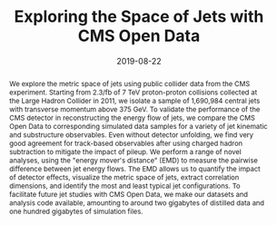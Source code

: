 ---
title: "Exploring the Space of Jets with CMS Open Data"
date: 2019-08-22
authors: ["Patrick T. Komiske", "Radha Mastandrea", "Eric M. Metodiev", "Preksha Naik", "Jesse Thaler"]
publication_types: ["2"]
publication: "*Phys. Rev. D* **101**, 034009 (2020)"
doi: "10.1103/PhysRevD.101.034009"

abstract: "We explore the metric space of jets using public collider data from the CMS experiment. Starting from 2.3/fb of 7 TeV proton-proton collisions collected at the Large Hadron Collider in 2011, we isolate a sample of 1,690,984 central jets with transverse momentum above 375 GeV. To validate the performance of the CMS detector in reconstructing the energy flow of jets, we compare the CMS Open Data to corresponding simulated data samples for a variety of jet kinematic and substructure observables. Even without detector unfolding, we find very good agreement for track-based observables after using charged hadron subtraction to mitigate the impact of pileup. We perform a range of novel analyses, using the \"energy mover's distance\" (EMD) to measure the pairwise difference between jet energy flows. The EMD allows us to quantify the impact of detector effects, visualize the metric space of jets, extract correlation dimensions, and identify the most and least typical jet configurations. To facilitate future jet studies with CMS Open Data, we make our datasets and analysis code available, amounting to around two gigabytes of distilled data and one hundred gigabytes of simulation files."

summary: "We explore the [CMS 2011A Jet Primary Dataset](http://doi.org/10.7483/OPENDATA.CMS.UP77.P6PQ) using standard jet substructure observables as well as the Energy Mover's Distance. Our reprocessed datasets and analysis code are made public to facilitate future Open Data studies."

image:
  caption: "Figure 15a: A visualization of the space of jets recorded by the CMS detector in Run A of 2011. The gray contours represent the density of jets located in a two dimension space determined by [t-Distributed Stochastic Neighbor Embedding](https://lvdmaaten.github.io/tsne/) (t-SNE) from the distances between the jets determined by the [Energy Mover's Distance](../emd) (EMD). The overlaid jets are the 25 medoids as determined by the [$k$-medoids algorithm](https://en.wikipedia.org/wiki/K-medoids) running on the pairwise distances given by the EMD, colored according to the relative ranking of their jet mass, and sized according to the number of jets closest to that medoid. You can see that QCD produces lots of jets with a single hard core (the large blue jets in the top left) but there are also many jets with substantial mass (essentially, how spread out are the constituent particles) seen towards the bottom right. This plot highlights nicely how the larger-mass jets coming from QCD typically have a second hard-prong rather than a more uniform haze of radiation."
  focal_point: ""
  home: false

animation: 
  file: "CMS2011AJets_EventSpaceTriangulation.mp4"
  caption: "An animation of three jets from the CMS Open Data transforming into each other along geodesics in the space of events defined by the EMD."

links:
  - name: arXiv
    icon: arxiv
    icon_pack: ai
    url: "https://arxiv.org/abs/1908.08542"
  - name: iNSPIRE
    icon: inspire
    icon_pack: ai
    url: https://inspirehep.net/literature/1750786
  - name: Datasets
    icon: database
    url: https://doi.org/10.5281/zenodo.3340205
  - name: GitHub
    icon: github
    icon_pack: fab
    url: https://github.com/pkomiske/MOD
  - name: Docs
    icon: file-alt
    url: https://energyflow.network/docs/datasets/
---